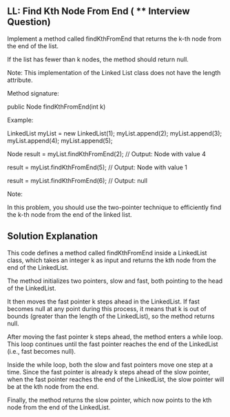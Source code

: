 ## LL: Find Kth Node From End ( ** Interview Question)
Implement a method called findKthFromEnd that returns the k-th node from the end of the list.

If the list has fewer than k nodes, the method should return null.

Note: This implementation of the Linked List class does not have the length attribute.

Method signature:

public Node findKthFromEnd(int k)


Example:

LinkedList myList = new LinkedList(1);
myList.append(2);
myList.append(3);
myList.append(4);
myList.append(5);

Node result = myList.findKthFromEnd(2); // Output: Node with value 4

result = myList.findKthFromEnd(5); // Output: Node with value 1

result = myList.findKthFromEnd(6); // Output: null


Note:

In this problem, you should use the two-pointer technique to efficiently find the k-th node from the end of the linked list.

## Solution Explanation 

This code defines a method called findKthFromEnd inside a LinkedList class, which takes an integer k as input and returns the kth node from the end of the LinkedList.



The method initializes two pointers, slow and fast, both pointing to the head of the LinkedList.

It then moves the fast pointer k steps ahead in the LinkedList. If fast becomes null at any point during this process, it means that k is out of bounds (greater than the length of the LinkedList), so the method returns null.

After moving the fast pointer k steps ahead, the method enters a while loop. This loop continues until the fast pointer reaches the end of the LinkedList (i.e., fast becomes null).

Inside the while loop, both the slow and fast pointers move one step at a time. Since the fast pointer is already k steps ahead of the slow pointer, when the fast pointer reaches the end of the LinkedList, the slow pointer will be at the kth node from the end.

Finally, the method returns the slow pointer, which now points to the kth node from the end of the LinkedList.